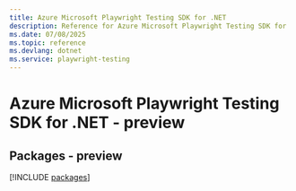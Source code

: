 ```yaml
---
title: Azure Microsoft Playwright Testing SDK for .NET
description: Reference for Azure Microsoft Playwright Testing SDK for .NET
ms.date: 07/08/2025
ms.topic: reference
ms.devlang: dotnet
ms.service: playwright-testing
---
```

# Azure Microsoft Playwright Testing SDK for .NET - preview
## Packages - preview
[!INCLUDE [packages](microsoft-playwright-testing-index.md)]